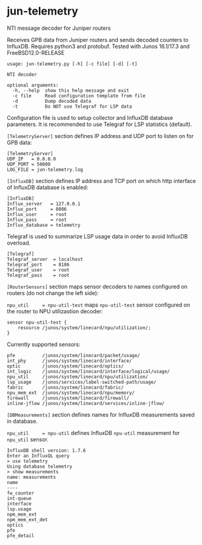 # jun-telemetry
NTI message decoder for Juniper routers

Receives GPB data from Juniper routers and sends decoded counters to InfluxDB. Requires python3 and protobuf. Tested with Junos 16.1/17.3 and FreeBSD12.0-RELEASE

<pre><code>usage: jun-telemetry.py [-h] [-c file] [-d] [-t]

NTI decoder

optional arguments:
  -h, --help  show this help message and exit
  -c file     Read configuration template from file
  -d          Dump decoded data
  -t          Do NOT use Telegraf for LSP data</code></pre>

Configuration file is used to setup collector and InfluxDB database parameters. It is recommended to use Telegraf for LSP statistics (default).

`[TelemetryServer]` section defines IP address and UDP port to listen on for GPB data:

<pre><code>[TelemetryServer]
UDP_IP   = 0.0.0.0
UDP_PORT = 50000
LOG_FILE = jun-telemetry.log</code></pre>

`[InfluxDB]` section defines IP address and TCP port on which http interface of InfluxDB database is enabled:

<pre><code>[InfluxDB]
Influx_server   = 127.0.0.1
Influx_port     = 8086
Influx_user     = root
Influx_pass     = root
Influx_database = telemetry</code></pre>

Telegraf is used to summarize LSP usage data in order to avoid InfluxDB overload.

<pre><code>[Telegraf]
Telegraf_server  = localhost
Telegraf_port    = 8186
Telegraf_user    = root
Telegraf_pass    = root</code></pre>


`[RouterSensors]` section maps sensor decoders to names configured on routers (do not change the left side):

`npu_util     = npu-util-test` maps `npu-util-test` sensor configured on the router to NPU utilizastion decoder:

<pre><code>sensor npu-util-test {
    resource /junos/system/linecard/npu/utilization/;
}</code></pre>

Currently supported sensors:

<pre><code>pfe          /junos/system/linecard/packet/usage/
int_phy      /junos/system/linecard/interface/
optic        /junos/system/linecard/optics/
int_logic    /junos/system/linecard/interface/logical/usage/
npu_util     /junos/system/linecard/npu/utilization/
lsp_usage    /junos/services/label-switched-path/usage/
fabric       /junos/system/linecard/fabric/
npu_mem_ext  /junos/system/linecard/npu/memory/
firewall     /junos/system/linecard/firewall/
inline-jflow /junos/system/linecard/services/inline-jflow/</code></pre>

`[DBMeasurements]` section defines names for InfluxDB measurements saved in database.

`npu_util     = npu-util` defines InfluxDB `npu-util` measurement for `npu_util` sensor.

<pre><code>InfluxDB shell version: 1.7.6
Enter an InfluxQL query
> use telemetry
Using database telemetry
> show measurements
name: measurements
name
----
fw_counter
int-queue
interface
lsp.usage
npm_mem_ext
npm_mem_ext_det
optics
pfe
pfe_detail</code></pre>
